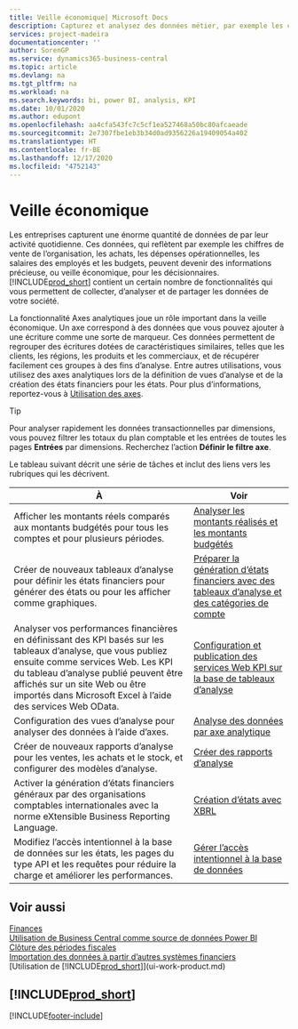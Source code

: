 ```yaml
---
title: Veille économique| Microsoft Docs
description: Capturez et analysez des données métier, par exemple les chiffres de vente de l’organisation, les achats, les dépenses opérationnelles, les salaires des employés et les budgets, peuvent être des informations précieuses, pour la veille économique ou pour les décisionnaires.
services: project-madeira
documentationcenter: ''
author: SorenGP
ms.service: dynamics365-business-central
ms.topic: article
ms.devlang: na
ms.tgt_pltfrm: na
ms.workload: na
ms.search.keywords: bi, power BI, analysis, KPI
ms.date: 10/01/2020
ms.author: edupont
ms.openlocfilehash: aa4cfa543fc7c5cf1ea527468a50bc80afcaeade
ms.sourcegitcommit: 2e7307fbe1eb3b34d0ad9356226a19409054a402
ms.translationtype: HT
ms.contentlocale: fr-BE
ms.lasthandoff: 12/17/2020
ms.locfileid: "4752143"
---
```

# <a name="business-intelligence"></a>Veille économique
Les entreprises capturent une énorme quantité de données de par leur activité quotidienne. Ces données, qui reflètent par exemple les chiffres de vente de l’organisation, les achats, les dépenses opérationnelles, les salaires des employés et les budgets, peuvent devenir des informations précieuse, ou veille économique, pour les décisionnaires. [!INCLUDE[prod_short](includes/prod_short.md)] contient un certain nombre de fonctionnalités qui vous permettent de collecter, d’analyser et de partager les données de votre société.

La fonctionnalité Axes analytiques joue un rôle important dans la veille économique. Un axe correspond à des données que vous pouvez ajouter à une écriture comme une sorte de marqueur. Ces données permettent de regrouper des écritures dotées de caractéristiques similaires, telles que les clients, les régions, les produits et les commerciaux, et de récupérer facilement ces groupes à des fins d’analyse. Entre autres utilisations, vous utilisez des axes analytiques lors de la définition de vues d’analyse et de la création des états financiers pour les états. Pour plus d’informations, reportez-vous à [Utilisation des axes](finance-dimensions.md).

> [!TIP]
> Pour analyser rapidement les données transactionnelles par dimensions, vous pouvez filtrer les totaux du plan comptable et les entrées de toutes les pages **Entrées** par dimensions. Recherchez l’action **Définir le filtre axe**.  

Le tableau suivant décrit une série de tâches et inclut des liens vers les rubriques qui les décrivent.  

| À | Voir |
| --- | --- |
|Afficher les montants réels comparés aux montants budgétés pour tous les comptes et pour plusieurs périodes.|[Analyser les montants réalisés et les montants budgétés](bi-how-analyze-actual-versus-budget.md)|
|Créer de nouveaux tableaux d’analyse pour définir les états financiers pour générer des états ou pour les afficher comme graphiques.|[Préparer la génération d’états financiers avec des tableaux d’analyse et des catégories de compte](bi-how-work-account-schedule.md)|
|Analyser vos performances financières en définissant des KPI basés sur les tableaux d’analyse, que vous publiez ensuite comme services Web. Les KPI du tableau d’analyse publié peuvent être affichés sur un site Web ou être importés dans Microsoft Excel à l’aide des services Web OData.|[Configuration et publication des services Web KPI sur la base de tableaux d’analyse](bi-how-to-set-up-and-publish-kpi-web-services-based-on-account-schedules.md)|
|Configuration des vues d’analyse pour analyser des données à l’aide d’axes.|[Analyse des données par axe analytique](bi-how-analyze-data-dimension.md)|
|Créer de nouveaux rapports d’analyse pour les ventes, les achats et le stock, et configurer des modèles d’analyse.|[Créer des rapports d’analyse](bi-how-create-analysis-views-reports.md)|
|Activer la génération d’états financiers généraux par des organisations comptables internationales avec la norme eXtensible Business Reporting Language.|[Création d’états avec XBRL](bi-create-reports-with-xbrl.md)|
|Modifiez l’accès intentionnel à la base de données sur les états, les pages du type API et les requêtes pour réduire la charge et améliorer les performances.|[Gérer l’accès intentionnel à la base de données](admin-data-access-intent.md)|

## <a name="see-also"></a>Voir aussi
[Finances](finance.md)    
[Utilisation de Business Central comme source de données Power BI](across-how-use-financials-data-source-powerbi.md)  
[Clôture des périodes fiscales](year-close-years-periods.md)  
[Importation des données à partir d’autres systèmes financiers](across-import-data-configuration-packages.md)  
[Utilisation de [!INCLUDE[prod_short](includes/prod_short.md)]](ui-work-product.md)

## [!INCLUDE[prod_short](includes/free_trial_md.md)]  


[!INCLUDE[footer-include](includes/footer-banner.md)]